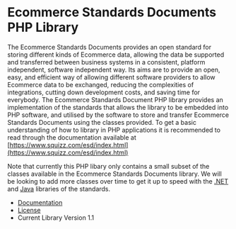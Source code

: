 # Ecommerce Standards Documents PHP Library
The Ecommerce Standards Documents provides an open standard for storing different kinds of Ecommerce data, allowing the data be supported and transferred between business systems in a consistent, platform independent, software independent way. 
Its aims are to provide an open, easy, and efficient way of allowing different software providers to allow Ecommerce data to be exchanged, reducing the complexities of integrations, cutting down development costs, and saving time for everybody.
The Ecommerce Standards Document PHP library provides an implementation of the standards that allows the library to be embedded into PHP software, and utilised by the software to store and transfer Ecommerce Standards Documents using the classes provided.
To get a basic understanding of how to library in PHP applications it is recommended to read through the documentation available at [https://www.squizz.com/esd/index.html](https://www.squizz.com/esd/index.html)

Note that currently this PHP libary only contains a small subset of the classes available in the Ecommerce Standards Documents library. We will be looking to add more classes over time to get it up to speed with the [.NET](https://github.com/squizzdotcom/ecommerce-standards-documents-dotnet-library) and [Java](https://github.com/squizzdotcom/ecommerce-standards-documents-java-library) libraries of the standards.

- [Documentation](https://www.squizz.com/esd/index.html)
- [License](LICENSE)
- Current Library Version 1.1